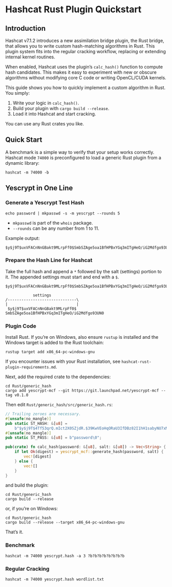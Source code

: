 # Hashcat Rust Plugin Quickstart

## Introduction

Hashcat v7.1.2 introduces a new assimilation bridge plugin, the Rust
bridge, that allows you to write custom hash-matching algorithms in
Rust. This plugin system fits into the regular cracking workflow,
replacing or extending internal kernel routines.

When enabled, Hashcat uses the plugin’s `calc_hash()` function to
compute hash candidates. This makes it easy to experiment with new or
obscure algorithms without modifying core C code or writing
OpenCL/CUDA kernels.

This guide shows you how to quickly implement a custom algorithm in
Rust. You simply:

1. Write your logic in `calc_hash()`.
2. Build your plugin with `cargo build --release`.
3. Load it into Hashcat and start cracking.

You can use any Rust crates you like.

## Quick Start

A benchmark is a simple way to verify that your setup works correctly.
Hashcat mode `74000` is preconfigured to load a generic Rust plugin
from a dynamic library:

    hashcat -m 74000 -b

## Yescrypt in One Line

### Generate a Yescrypt Test Hash

    echo password | mkpasswd -s -m yescrypt --rounds 5

- `mkpasswd` is part of the `whois` package.
- `--rounds` can be any number from 1 to 11.

Example output:

    $y$j9T$uxVFACnNnGBakt9MLrpFf0$SmbSZAge5oa1BfHPBxYGq3mITgHeO/iG2Mdfgo93UN0

### Prepare the Hash Line for Hashcat

Take the full hash and append a `*` followed by the salt (settings)
portion to it. The appended settings must start and end with a `$`.

    $y$j9T$uxVFACnNnGBakt9MLrpFf0$SmbSZAge5oa1BfHPBxYGq3mITgHeO/iG2Mdfgo93UN0*$y$j9T$uxVFACnNnGBakt9MLrpFf0$

                settings
    /------------------------------\
    |                              |
     $y$j9T$uxVFACnNnGBakt9MLrpFf0$ SmbSZAge5oa1BfHPBxYGq3mITgHeO/iG2Mdfgo93UN0

### Plugin Code

Install Rust. If you’re on Windows, also ensure `rustup` is installed
and the Windows target is added to the Rust toolchain:

    rustup target add x86_64-pc-windows-gnu

If you encounter issues with your Rust installation, see
`hashcat-rust-plugin-requirements.md`.

Next, add the required crate to the dependencies:

    cd Rust/generic_hash
    cargo add yescrypt-mcf --git https://git.launchpad.net/yescrypt-mcf --tag v0.1.0

Then edit `Rust/generic_hash/src/generic_hash.rs`:

```rust
// Trailing zeroes are necessary.
#[unsafe(no_mangle)]
pub static ST_HASH: &[u8] =
    b"$y$j9T$4Tf53qrQ.mIct2X0SZjdR.$39KwVEoHqORaU3IfDBz82I1hH1sabyNU7xMngDOiad9*$y$j9T$4Tf53qrQ.mIct2X0SZjdR.$\0";
#[unsafe(no_mangle)]
pub static ST_PASS: &[u8] = b"password\0";

pub(crate) fn calc_hash(password: &[u8], salt: &[u8]) -> Vec<String> {
    if let Ok(digest) = yescrypt_mcf::generate_hash(password, salt) {
        vec![digest]
    } else {
        vec![]
    }
}
```

and build the plugin:

    cd Rust/generic_hash
    cargo build --release

or, if you’re on Windows:

    cd Rust/generic_hash
    cargo build --release --target x86_64-pc-windows-gnu

That’s it.

### Benchmark

    hashcat -m 74000 yescrypt.hash -a 3 ?b?b?b?b?b?b?b?b

### Regular Cracking

    hashcat -m 74000 yescrypt.hash wordlist.txt
